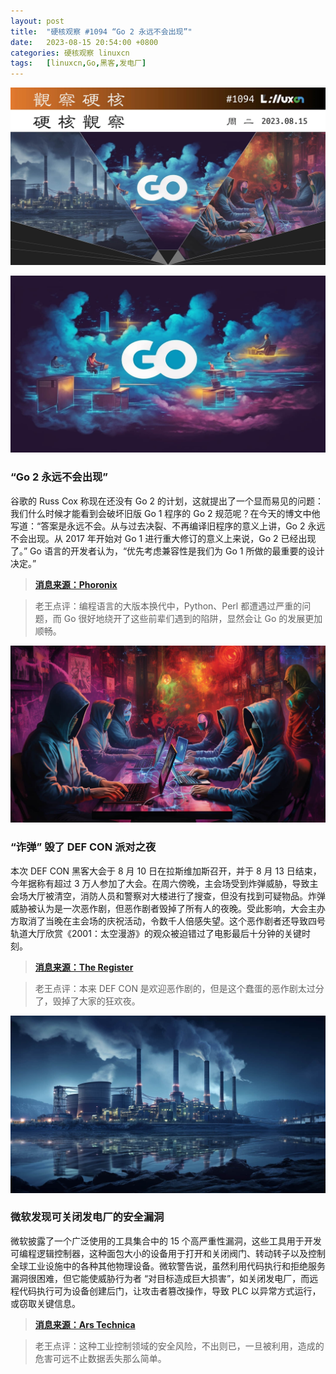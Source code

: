 ```yaml
---
layout: post
title:	"硬核观察 #1094 “Go 2 永远不会出现”"
date:	2023-08-15 20:54:00 +0800 
categories:	硬核观察 linuxcn 
tags:	[linuxcn,Go,黑客,发电厂]
---
```



![](/Asserts/Images/album/202308/15/205351u5lqcqxo3a3scxfi.jpg)


![](/Asserts/Images/album/202308/15/205402pmdgmcgj4401k41n.jpg)


### “Go 2 永远不会出现”


谷歌的 Russ Cox 称现在还没有 Go 2 的计划，这就提出了一个显而易见的问题：我们什么时候才能看到会破坏旧版 Go 1 程序的 Go 2 规范呢？在今天的博文中他写道：“答案是永远不会。从与过去决裂、不再编译旧程序的意义上讲，Go 2 永远不会出现。从 2017 年开始对 Go 1 进行重大修订的意义上来说，Go 2 已经出现了。” Go 语言的开发者认为，“优先考虑兼容性是我们为 Go 1 所做的最重要的设计决定。”



> 
> **[消息来源：Phoronix](https://www.phoronix.com/news/Go-Language-Roadmap-No-2)**
> 
> 
> 



> 
> 老王点评：编程语言的大版本换代中，Python、Perl 都遭遇过严重的问题，而 Go 很好地绕开了这些前辈们遇到的陷阱，显然会让 Go 的发展更加顺畅。
> 
> 
> 


![](/Asserts/Images/album/202308/15/205416ttrvk7t5jt76r7w2.jpg)


### “诈弹” 毁了 DEF CON 派对之夜


本次 DEF CON 黑客大会于 8 月 10 日在拉斯维加斯召开，并于 8 月 13 日结束，今年据称有超过 3 万人参加了大会。在周六傍晚，主会场受到炸弹威胁，导致主会场大厅被清空，消防人员和警察对大楼进行了搜查，但没有找到可疑物品。炸弹威胁被认为是一次恶作剧，但恶作剧者毁掉了所有人的夜晚。受此影响，大会主办方取消了当晚在主会场的庆祝活动，令数千人倍感失望。这个恶作剧者还导致四号轨道大厅欣赏《2001：太空漫游》的观众被迫错过了电影最后十分钟的关键时刻。



> 
> **[消息来源：The Register](https://www.theregister.com/2023/08/14/def_con_roundup)**
> 
> 
> 



> 
> 老王点评：本来 DEF CON 是欢迎恶作剧的，但是这个蠢蛋的恶作剧太过分了，毁掉了大家的狂欢夜。
> 
> 
> 


![](/Asserts/Images/album/202308/15/205433mhih4lemh5555qe4.jpg)


### 微软发现可关闭发电厂的安全漏洞


微软披露了一个广泛使用的工具集合中的 15 个高严重性漏洞，这些工具用于开发可编程逻辑控制器，这种面包大小的设备用于打开和关闭阀门、转动转子以及控制全球工业设施中的各种其他物理设备。微软警告说，虽然利用代码执行和拒绝服务漏洞很困难，但它能使威胁行为者 “对目标造成巨大损害”，如关闭发电厂，而远程代码执行可为设备创建后门，让攻击者篡改操作，导致 PLC 以异常方式运行，或窃取关键信息。



> 
> **[消息来源：Ars Technica](https://arstechnica.com/security/2023/08/microsoft-finds-vulnerabilities-it-says-could-be-used-to-shut-down-power-plants/)**
> 
> 
> 



> 
> 老王点评：这种工业控制领域的安全风险，不出则已，一旦被利用，造成的危害可远不止数据丢失那么简单。
> 
> 
>
